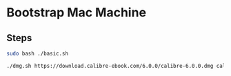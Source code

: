 # Bootstrap Mac Machine

## Steps
```bash
sudo bash ./basic.sh
```

```bash
./dmg.sh https://download.calibre-ebook.com/6.0.0/calibre-6.0.0.dmg calibre-6.0.0
```
